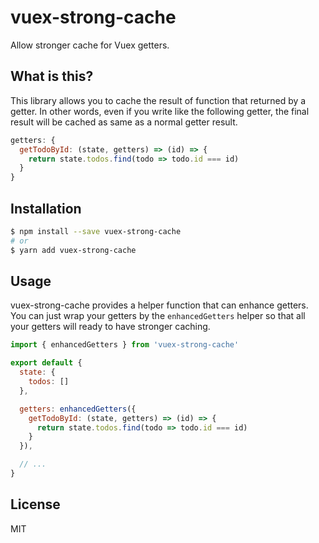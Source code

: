 # vuex-strong-cache

Allow stronger cache for Vuex getters.

## What is this?

This library allows you to cache the result of function that returned by a getter. In other words, even if you write like the following getter, the final result will be cached as same as a normal getter result.

```js
getters: {
  getTodoById: (state, getters) => (id) => {
    return state.todos.find(todo => todo.id === id)
  }
}
```

## Installation

```sh
$ npm install --save vuex-strong-cache
# or
$ yarn add vuex-strong-cache
```

## Usage

vuex-strong-cache provides a helper function that can enhance getters. You can just wrap your getters by the `enhancedGetters` helper so that all your getters will ready to have stronger caching.

```js
import { enhancedGetters } from 'vuex-strong-cache'

export default {
  state: {
    todos: []
  },

  getters: enhancedGetters({
    getTodoById: (state, getters) => (id) => {
      return state.todos.find(todo => todo.id === id)
    }
  }),

  // ...
}
```

## License

MIT
